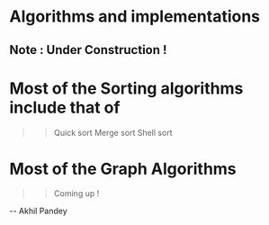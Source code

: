 Algorithms and implementations
==============================
## Note : Under Construction !

# Most of the Sorting algorithms include that of 
>> Quick sort
>> Merge sort 
>> Shell sort

# Most of the Graph Algorithms
>> Coming up !

-- Akhil Pandey
